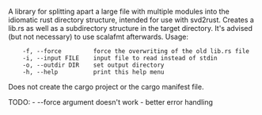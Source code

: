 A library for splitting apart a large file with multiple modules into the idiomatic rust directory structure, intended for use with svd2rust.
Creates a lib.rs as well as a subdirectory structure in the target directory.
It's advised (but not necessary) to use scalafmt afterwards.
Usage:
```
    -f, --force         force the overwriting of the old lib.rs file
    -i, --input FILE    input file to read instead of stdin
    -o, --outdir DIR    set output directory
    -h, --help          print this help menu
```

Does not create the cargo project or the cargo manifest file.

TODO:
    - --force argument doesn't work
    - better error handling
